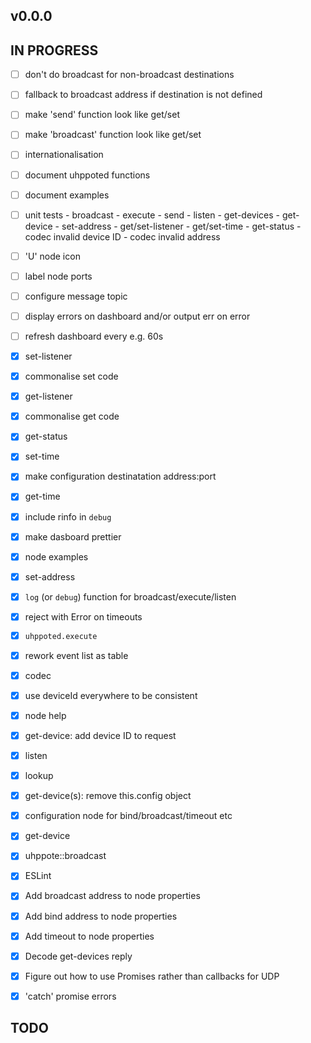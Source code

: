 ## v0.0.0

## IN PROGRESS

- [ ] don't do broadcast for non-broadcast destinations
- [ ] fallback to broadcast address if destination is not defined
- [ ] make 'send' function look like get/set
- [ ] make 'broadcast' function look like get/set
- [ ] internationalisation
- [ ] document uhppoted functions
- [ ] document examples
- [ ] unit tests
      - broadcast
      - execute
      - send
      - listen
      - get-devices
      - get-device
      - set-address
      - get/set-listener
      - get/set-time
      - get-status
      - codec invalid device ID
      - codec invalid address

- [ ] 'U' node icon
- [ ] label node ports
- [ ] configure message topic
- [ ] display errors on dashboard and/or output err on error
- [ ] refresh dashboard every e.g. 60s

- [x] set-listener
- [x] commonalise set code
- [x] get-listener
- [x] commonalise get code
- [x] get-status
- [x] set-time
- [x] make configuration destinatation address:port
- [x] get-time
- [x] include rinfo in `debug`
- [x] make dasboard prettier
- [x] node examples
- [x] set-address
- [x] `log` (or `debug`) function for broadcast/execute/listen
- [x] reject with Error on timeouts
- [x] `uhppoted.execute`
- [x] rework event list as table
- [x] codec
- [x] use deviceId everywhere to be consistent
- [x] node help
- [x] get-device: add device ID to request
- [x] listen
- [x] lookup
- [x] get-device(s): remove this.config object
- [x] configuration node for bind/broadcast/timeout etc
- [x] get-device
- [x] uhppote::broadcast
- [x] ESLint
- [x] Add broadcast address to node properties
- [x] Add bind address to node properties
- [x] Add timeout to node properties
- [x] Decode get-devices reply
- [x] Figure out how to use Promises rather than callbacks for UDP
- [x] 'catch' promise errors

## TODO


